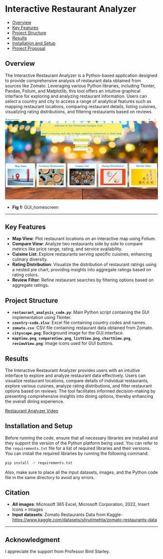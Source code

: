 # Interactive Restaurant Analyzer

- [Overview](#overview)
- [Key Features](#key-features)
- [Project Structure](#project-structure)
- [Results](#results)
- [Installation and Setup](#Installation-and-Setup)
- [Project Proposal](Documents/ProjectProposal.pdf)

## Overview

The Interactive Restaurant Analyzer is a Python-based application designed to provide comprehensive analysis of restaurant data obtained from sources like Zomato. Leveraging various Python libraries, including Tkinter, Pandas, Folium, and Matplotlib, this tool offers an intuitive graphical interface for exploring and analyzing restaurant information. Users can select a country and city to access a range of analytical features such as mapping restaurant locations, comparing restaurant details, listing cuisines, visualizing rating distributions, and filtering restaurants based on reviews.

![GUI_homescreen](Media/GUI_homescreen.jpg)
- **Fig 1:** GUI_homescreen
---

## Key Features

- **Map View**: Plot restaurant locations on an interactive map using Folium.
- **Compare View**: Analyze two restaurants side by side to compare metrics like price range, rating, and service availability.
- **Cuisine List**: Explore restaurants serving specific cuisines, enhancing culinary diversity.
- **Rating Distribution**: Visualize the distribution of restaurant ratings using a nested pie chart, providing insights into aggregate ratings based on rating colors.
- **Review Filter**: Refine restaurant searches by filtering options based on aggregate ratings.

## Project Structure

- **`restaurant_analysis_code.py`**: Main Python script containing the GUI implementation using Tkinter.
- **`country-code.xlsx`**: Excel file containing country codes and names.
- **`zomato.csv`**: CSV file containing restaurant data obtained from Zomato.
- **`cityscape.png`**: Background image for the GUI interface.
- **`mapView.png`**, **`compareView.png`**, **`listView.png`**, **`chartView.png`**, **`reviewView.png`**: Image icons used for GUI buttons.

## Results

The Interactive Restaurant Analyzer provides users with an intuitive interface to explore and analyze restaurant data effectively. Users can visualize restaurant locations, compare details of individual restaurants, explore various cuisines, analyze rating distributions, and filter restaurant options based on reviews. The tool facilitates informed decision-making by presenting comprehensive insights into dining options, thereby enhancing the overall dining experience.

[Restaurant Analyzer Video](Media/Interactive_Restaurant_Analyzer_video.mp4)

## Installation and Setup

Before running the code, ensure that all necessary libraries are installed and they support the version of the Python platform being used. You can refer to the `requirements.txt` file for a list of required libraries and their versions. You can install the required libraries by running the following command:

```bash
pip install -r requirements.txt
```

Also, make sure to place all the input datasets, images, and the Python code file in the same directory to avoid any errors.

## Citation

- **All images**: Microsoft 365 Excel, Microsoft Corporation, 2022, Insert Icons > Images
- **Input datasets**: Zomato Restaurants Data from Kaggle- https://www.kaggle.com/datasets/shrutimehta/zomato-restaurants-data
---
## Acknowledgment
I appreciate the support from Professor Binil Starley.